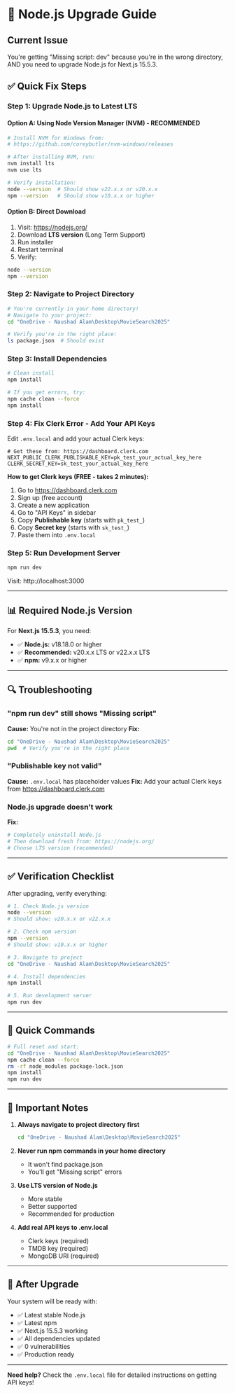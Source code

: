 # 🚀 Node.js Upgrade Guide

## Current Issue
You're getting "Missing script: dev" because you're in the wrong directory, AND you need to upgrade Node.js for Next.js 15.5.3.

## ✅ Quick Fix Steps

### Step 1: Upgrade Node.js to Latest LTS

#### Option A: Using Node Version Manager (NVM) - RECOMMENDED
```bash
# Install NVM for Windows from:
# https://github.com/coreybutler/nvm-windows/releases

# After installing NVM, run:
nvm install lts
nvm use lts

# Verify installation:
node --version  # Should show v22.x.x or v20.x.x
npm --version   # Should show v10.x.x or higher
```

#### Option B: Direct Download
1. Visit: https://nodejs.org/
2. Download **LTS version** (Long Term Support)
3. Run installer
4. Restart terminal
5. Verify:
```bash
node --version
npm --version
```

### Step 2: Navigate to Project Directory

```bash
# You're currently in your home directory!
# Navigate to your project:
cd "OneDrive - Naushad Alam\Desktop\MovieSearch2025"

# Verify you're in the right place:
ls package.json  # Should exist
```

### Step 3: Install Dependencies

```bash
# Clean install
npm install

# If you get errors, try:
npm cache clean --force
npm install
```

### Step 4: Fix Clerk Error - Add Your API Keys

Edit `.env.local` and add your actual Clerk keys:

```env
# Get these from: https://dashboard.clerk.com
NEXT_PUBLIC_CLERK_PUBLISHABLE_KEY=pk_test_your_actual_key_here
CLERK_SECRET_KEY=sk_test_your_actual_key_here
```

**How to get Clerk keys (FREE - takes 2 minutes):**
1. Go to https://dashboard.clerk.com
2. Sign up (free account)
3. Create a new application
4. Go to "API Keys" in sidebar
5. Copy **Publishable key** (starts with `pk_test_`)
6. Copy **Secret key** (starts with `sk_test_`)
7. Paste them into `.env.local`

### Step 5: Run Development Server

```bash
npm run dev
```

Visit: http://localhost:3000

---

## 📊 Required Node.js Version

For **Next.js 15.5.3**, you need:
- ✅ **Node.js:** v18.18.0 or higher
- ✅ **Recommended:** v20.x.x LTS or v22.x.x LTS
- ✅ **npm:** v9.x.x or higher

---

## 🔍 Troubleshooting

### "npm run dev" still shows "Missing script"
**Cause:** You're not in the project directory
**Fix:** 
```bash
cd "OneDrive - Naushad Alam\Desktop\MovieSearch2025"
pwd  # Verify you're in the right place
```

### "Publishable key not valid"
**Cause:** `.env.local` has placeholder values
**Fix:** Add your actual Clerk keys from https://dashboard.clerk.com

### Node.js upgrade doesn't work
**Fix:** 
```bash
# Completely uninstall Node.js
# Then download fresh from: https://nodejs.org/
# Choose LTS version (recommended)
```

---

## ✅ Verification Checklist

After upgrading, verify everything:

```bash
# 1. Check Node.js version
node --version
# Should show: v20.x.x or v22.x.x

# 2. Check npm version
npm --version
# Should show: v10.x.x or higher

# 3. Navigate to project
cd "OneDrive - Naushad Alam\Desktop\MovieSearch2025"

# 4. Install dependencies
npm install

# 5. Run development server
npm run dev
```

---

## 🎯 Quick Commands

```bash
# Full reset and start:
cd "OneDrive - Naushad Alam\Desktop\MovieSearch2025"
npm cache clean --force
rm -rf node_modules package-lock.json
npm install
npm run dev
```

---

## 📝 Important Notes

1. **Always navigate to project directory first**
   ```bash
   cd "OneDrive - Naushad Alam\Desktop\MovieSearch2025"
   ```

2. **Never run npm commands in your home directory**
   - It won't find package.json
   - You'll get "Missing script" errors

3. **Use LTS version of Node.js**
   - More stable
   - Better supported
   - Recommended for production

4. **Add real API keys to .env.local**
   - Clerk keys (required)
   - TMDB key (required)
   - MongoDB URI (required)

---

## 🚀 After Upgrade

Your system will be ready with:
- ✅ Latest stable Node.js
- ✅ Latest npm
- ✅ Next.js 15.5.3 working
- ✅ All dependencies updated
- ✅ 0 vulnerabilities
- ✅ Production ready

---

**Need help?** Check the `.env.local` file for detailed instructions on getting API keys!

